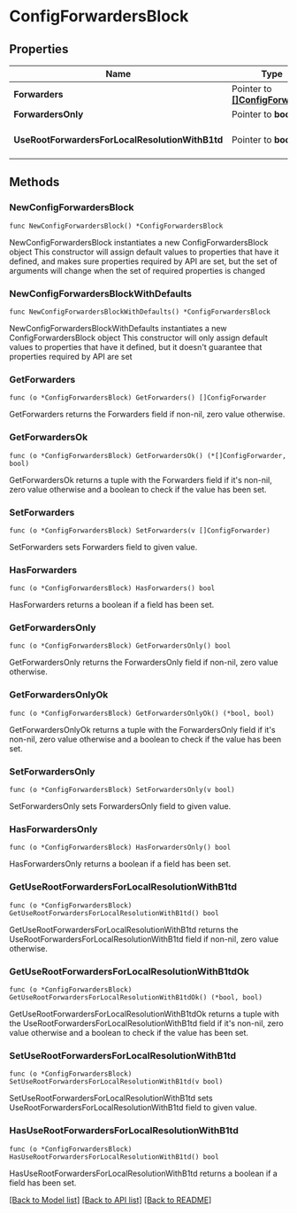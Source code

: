 # ConfigForwardersBlock

## Properties

Name | Type | Description | Notes
------------ | ------------- | ------------- | -------------
**Forwarders** | Pointer to [**[]ConfigForwarder**](ConfigForwarder.md) | Optional. Field config for _forwarders_ field from. | [optional] 
**ForwardersOnly** | Pointer to **bool** | Optional. Field config for _forwarders_only_ field. | [optional] 
**UseRootForwardersForLocalResolutionWithB1td** | Pointer to **bool** | Optional. Field config for _use_root_forwarders_for_local_resolution_with_b1td_ field. | [optional] 

## Methods

### NewConfigForwardersBlock

`func NewConfigForwardersBlock() *ConfigForwardersBlock`

NewConfigForwardersBlock instantiates a new ConfigForwardersBlock object
This constructor will assign default values to properties that have it defined,
and makes sure properties required by API are set, but the set of arguments
will change when the set of required properties is changed

### NewConfigForwardersBlockWithDefaults

`func NewConfigForwardersBlockWithDefaults() *ConfigForwardersBlock`

NewConfigForwardersBlockWithDefaults instantiates a new ConfigForwardersBlock object
This constructor will only assign default values to properties that have it defined,
but it doesn't guarantee that properties required by API are set

### GetForwarders

`func (o *ConfigForwardersBlock) GetForwarders() []ConfigForwarder`

GetForwarders returns the Forwarders field if non-nil, zero value otherwise.

### GetForwardersOk

`func (o *ConfigForwardersBlock) GetForwardersOk() (*[]ConfigForwarder, bool)`

GetForwardersOk returns a tuple with the Forwarders field if it's non-nil, zero value otherwise
and a boolean to check if the value has been set.

### SetForwarders

`func (o *ConfigForwardersBlock) SetForwarders(v []ConfigForwarder)`

SetForwarders sets Forwarders field to given value.

### HasForwarders

`func (o *ConfigForwardersBlock) HasForwarders() bool`

HasForwarders returns a boolean if a field has been set.

### GetForwardersOnly

`func (o *ConfigForwardersBlock) GetForwardersOnly() bool`

GetForwardersOnly returns the ForwardersOnly field if non-nil, zero value otherwise.

### GetForwardersOnlyOk

`func (o *ConfigForwardersBlock) GetForwardersOnlyOk() (*bool, bool)`

GetForwardersOnlyOk returns a tuple with the ForwardersOnly field if it's non-nil, zero value otherwise
and a boolean to check if the value has been set.

### SetForwardersOnly

`func (o *ConfigForwardersBlock) SetForwardersOnly(v bool)`

SetForwardersOnly sets ForwardersOnly field to given value.

### HasForwardersOnly

`func (o *ConfigForwardersBlock) HasForwardersOnly() bool`

HasForwardersOnly returns a boolean if a field has been set.

### GetUseRootForwardersForLocalResolutionWithB1td

`func (o *ConfigForwardersBlock) GetUseRootForwardersForLocalResolutionWithB1td() bool`

GetUseRootForwardersForLocalResolutionWithB1td returns the UseRootForwardersForLocalResolutionWithB1td field if non-nil, zero value otherwise.

### GetUseRootForwardersForLocalResolutionWithB1tdOk

`func (o *ConfigForwardersBlock) GetUseRootForwardersForLocalResolutionWithB1tdOk() (*bool, bool)`

GetUseRootForwardersForLocalResolutionWithB1tdOk returns a tuple with the UseRootForwardersForLocalResolutionWithB1td field if it's non-nil, zero value otherwise
and a boolean to check if the value has been set.

### SetUseRootForwardersForLocalResolutionWithB1td

`func (o *ConfigForwardersBlock) SetUseRootForwardersForLocalResolutionWithB1td(v bool)`

SetUseRootForwardersForLocalResolutionWithB1td sets UseRootForwardersForLocalResolutionWithB1td field to given value.

### HasUseRootForwardersForLocalResolutionWithB1td

`func (o *ConfigForwardersBlock) HasUseRootForwardersForLocalResolutionWithB1td() bool`

HasUseRootForwardersForLocalResolutionWithB1td returns a boolean if a field has been set.


[[Back to Model list]](../README.md#documentation-for-models) [[Back to API list]](../README.md#documentation-for-api-endpoints) [[Back to README]](../README.md)


